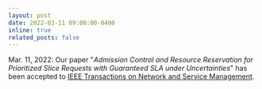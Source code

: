 ```yaml
---
layout: post
date: 2022-03-11 09:00:00-0400
inline: true
related_posts: false
---
```


Mar. 11, 2022: Our paper "*Admission Control and Resource Reservation for Prioritized Slice Requests with Guaranteed SLA under Uncertainties*" has been accepted to [IEEE Transactions on Network and Service Management](https://ieeexplore.ieee.org/abstract/document/9737314).
